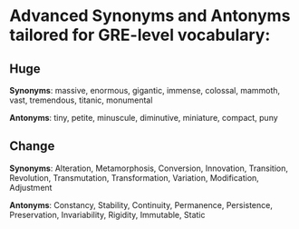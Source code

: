 # Advanced Synonyms and Antonyms tailored for GRE-level vocabulary:
## Huge
**Synonyms**: massive, enormous, gigantic, immense, colossal, mammoth, vast, tremendous, titanic, monumental

**Antonyms**: tiny, petite, minuscule, diminutive, miniature, compact, puny
## Change
**Synonyms**: Alteration, Metamorphosis, Conversion, Innovation, Transition, Revolution, Transmutation, Transformation, Variation, Modification, Adjustment

**Antonyms**: Constancy, Stability, Continuity, Permanence, Persistence, Preservation, Invariability, Rigidity, Immutable, Static
